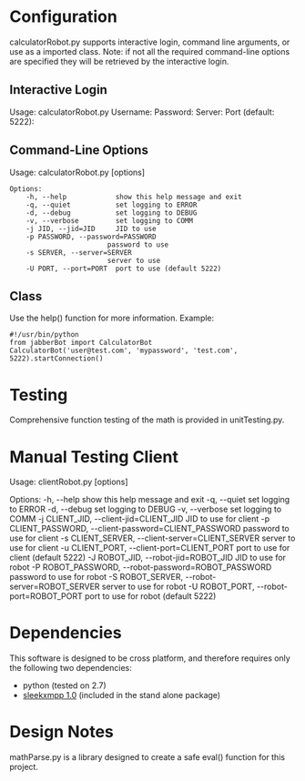 # Configuration #
calculatorRobot.py supports interactive login, command line arguments, or use as a imported class. Note: if not all the required command-line options are specified they will be retrieved by the interactive login.

## Interactive Login ##
    
Usage: calculatorRobot.py
    Username: 
    Password: 
    Server: 
    Port (default: 5222): 

## Command-Line Options ##
Usage: calculatorRobot.py [options]

    Options:
        -h, --help            show this help message and exit
        -q, --quiet           set logging to ERROR
        -d, --debug           set logging to DEBUG
        -v, --verbose         set logging to COMM
        -j JID, --jid=JID     JID to use
        -p PASSWORD, --password=PASSWORD
                            password to use
        -s SERVER, --server=SERVER
                            server to use
        -U PORT, --port=PORT  port to use (default 5222)

## Class ##
Use the help() function for more information.
Example:

    #!/usr/bin/python
    from jabberBot import CalculatorBot
    CalculatorBot('user@test.com', 'mypassword', 'test.com', 5222).startConnection()



# Testing #
Comprehensive function testing of the math is provided in unitTesting.py.

# Manual Testing Client #
Usage: clientRobot.py [options]

Options:
  -h, --help            show this help message and exit
  -q, --quiet           set logging to ERROR
  -d, --debug           set logging to DEBUG
  -v, --verbose         set logging to COMM
  -j CLIENT_JID, --client-jid=CLIENT_JID
                        JID to use for client
  -p CLIENT_PASSWORD, --client-password=CLIENT_PASSWORD
                        password to use for client
  -s CLIENT_SERVER, --client-server=CLIENT_SERVER
                        server to use for client
  -u CLIENT_PORT, --client-port=CLIENT_PORT
                        port to use for client (default 5222)
  -J ROBOT_JID, --robot-jid=ROBOT_JID
                        JID to use for robot
  -P ROBOT_PASSWORD, --robot-password=ROBOT_PASSWORD
                        password to use for robot
  -S ROBOT_SERVER, --robot-server=ROBOT_SERVER
                        server to use for robot
  -U ROBOT_PORT, --robot-port=ROBOT_PORT
                        port to use for robot (default 5222)

# Dependencies #
This software is designed to be cross platform, and therefore requires only the following two dependencies:
+ python (tested on 2.7)
+ [sleekxmpp 1.0](http://sleekxmpp.com) (included in the stand alone package)

# Design Notes #
mathParse.py is a library designed to create a safe eval() function for this project.

